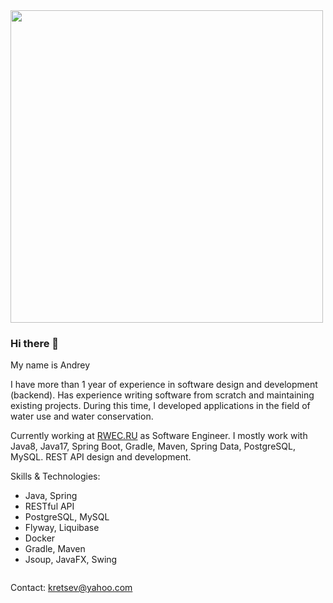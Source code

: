 


<div id="header">
    <img src="https://i.giphy.com/media/v1.Y2lkPTc5MGI3NjExZWJ3aXc3cnZzM3RqdzduNzAybHl4MnExc2V3a3BndDV6c3ZxY3oyOSZlcD12MV9pbnRlcm5hbF9naWZfYnlfaWQmY3Q9Zw/D1oBuuG3dBsR2RaxlR/giphy.gif" width="500"  />
    <!---
    <img src="https://i.giphy.com/media/v1.Y2lkPTc5MGI3NjExbXo2dHdwbm1taXY5MjQ3bGN6MWxhNnI3M2VueTd5bWlmbDk2am1kNSZlcD12MV9pbnRlcm5hbF9naWZfYnlfaWQmY3Q9Zw/11vhCpFcD3um7m/giphy.gif" height="100" />
    <img src="https://i.giphy.com/media/v1.Y2lkPTc5MGI3NjExcjJpa3Bkd243eHJjMW5iMmIxMnNkOHRzNHZnb3EyZmR2ZzJ3am5qbiZlcD12MV9pbnRlcm5hbF9naWZfYnlfaWQmY3Q9Zw/9bTjZrytydVRK/giphy.gif" width="500" height="100" />
    <img src="https://i.giphy.com/media/v1.Y2lkPTc5MGI3NjExM21qMnoxdXN3aHVyMWQycnlsdHg3Z2N6Z3U3eTA4ZzR6N3d0cGw2ciZlcD12MV9pbnRlcm5hbF9naWZfYnlfaWQmY3Q9Zw/kwEmwFUWO5Ety/giphy.gif" height="100" />
    <img src="https://i.giphy.com/media/v1.Y2lkPTc5MGI3NjExNHc3ZWVieWVmMWRmdmpzeWxxNDBzNmpzOWZrdnMwNGozbzh3a25uaiZlcD12MV9pbnRlcm5hbF9naWZfYnlfaWQmY3Q9Zw/l3nSWRgDAparB8ad2/giphy.gif" height="100" />
    <img src="https://i.giphy.com/media/v1.Y2lkPTc5MGI3NjExb2k5c2k5YW05eGwybmRodXo5YWliNmo5amEycThmMDh0dWt0OXQwMiZlcD12MV9pbnRlcm5hbF9naWZfYnlfaWQmY3Q9Zw/K7StRcr7hagJpXROmb/giphy.gif" height="100" />
    -->
</div>

### Hi there 👋
My name is Andrey

I have more than 1 year of experience in software design and development (backend). 
Has experience writing software from scratch and maintaining existing projects. During this time, I developed applications in the field of water use and water conservation.

Currently working at [RWEC.RU](https://rwec.ru/) as Software Engineer.
I mostly work with Java8, Java17, Spring Boot, Gradle, Maven, Spring Data, PostgreSQL, MySQL.
REST API design and development.

Skills & Technologies:
- Java, Spring
- RESTful API
- PostgreSQL, MySQL
- Flyway, Liquibase
- Docker
- Gradle, Maven
- Jsoup, JavaFX, Swing

<div id="badges">
  <img src="https://komarev.com/ghpvc/?username=akrecev&style=flat-square&color=blue" alt=""/>
</div>

Contact: kretsev@yahoo.com
